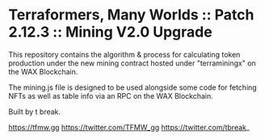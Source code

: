 # Terraformers, Many Worlds :: Patch 2.12.3 :: Mining V2.0 Upgrade

This repository contains the algorithm & process for calculating token production under the new mining contract hosted under "terraminingx" on the WAX Blockchain.

The mining.js file is designed to be used alongside some code for fetching NFTs as well as table info via an RPC on the WAX Blockchain. 

Built by t break.

https://tfmw.gg
https://twitter.com/TFMW_gg
https://twitter.com/tbreak_
